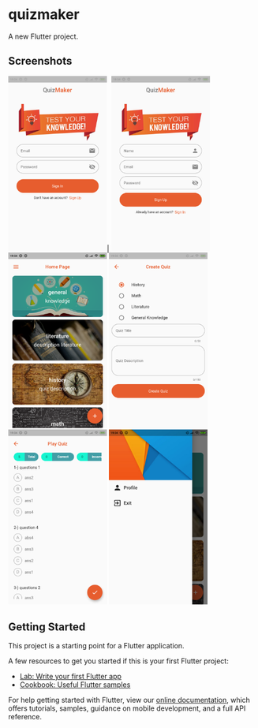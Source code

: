 # quizmaker

A new Flutter project.

## Screenshots
<img src="https://github.com/mustafasmnc/QuizMaker/blob/main/assets/screenshots/signin.png" alt="signin" title="Screenshot" width="200">|
<img src="https://github.com/mustafasmnc/QuizMaker/blob/main/assets/screenshots/signup.png" alt="signup" title="Screenshot" width="200">
<img src="https://github.com/mustafasmnc/QuizMaker/blob/main/assets/screenshots/home.png" alt="home" title="Screenshot" width="200">
<img src="https://github.com/mustafasmnc/QuizMaker/blob/main/assets/screenshots/create_quiz.png" alt="create quiz" title="Screenshot" width="200">
<img src="https://github.com/mustafasmnc/QuizMaker/blob/main/assets/screenshots/play_quiz.png" alt="play quiz" title="Screenshot" width="200">
<img src="https://github.com/mustafasmnc/QuizMaker/blob/main/assets/screenshots/drawer.png" alt="drawer" title="Screenshot" width="200">

## Getting Started

This project is a starting point for a Flutter application.

A few resources to get you started if this is your first Flutter project:

- [Lab: Write your first Flutter app](https://flutter.dev/docs/get-started/codelab)
- [Cookbook: Useful Flutter samples](https://flutter.dev/docs/cookbook)

For help getting started with Flutter, view our
[online documentation](https://flutter.dev/docs), which offers tutorials,
samples, guidance on mobile development, and a full API reference.
